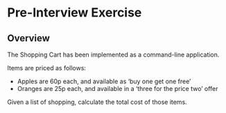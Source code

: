 # Pre-Interview Exercise

## Overview
The Shopping Cart has been implemented as a command-line application.

Items are priced as follows:

 - Apples are 60p each, and available as ‘buy one get one free’
 - Oranges are 25p each, and available in a ‘three for the price two’ offer

Given a list of shopping, calculate the total cost of those items.


